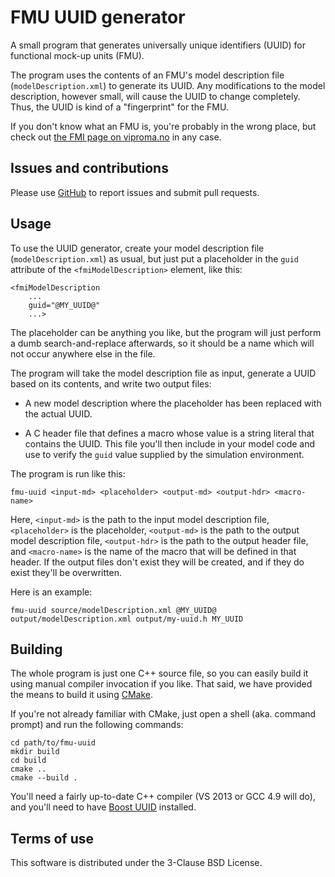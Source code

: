 FMU UUID generator
==================
A small program that generates universally unique identifiers (UUID) for
functional mock-up units (FMU).

The program uses the contents of an FMU's model description file
(`modelDescription.xml`) to generate its UUID.  Any modifications to
the model description, however small, will cause the UUID to change
completely.  Thus, the UUID is kind of a "fingerprint" for the FMU.

If you don't know what an FMU is, you're probably in the wrong place, but
check out [the FMI page on viproma.no](http://viproma.no/doku.php?id=vpf:fmi)
in any case.

Issues and contributions
------------------------
Please use [GitHub](http://github.com/viproma/fmu-uuid) to report issues
and submit pull requests.

Usage
-----
To use the UUID generator, create your model description file
(`modelDescription.xml`) as usual, but just put a placeholder in the `guid`
attribute of the `<fmiModelDescription>` element, like this:

    <fmiModelDescription
        ...
        guid="@MY_UUID@"
        ...>

The placeholder can be anything you like, but the program will just perform
a dumb search-and-replace afterwards, so it should be a name which will
not occur anywhere else in the file.

The program will take the model description file as input, generate a
UUID based on its contents, and write two output files:

  * A new model description where the placeholder has been replaced with
    the actual UUID.

  * A C header file that defines a macro whose value is a string literal
    that contains the UUID.  This file you'll then include in your model
    code and use to verify the `guid` value supplied by the simulation
    environment.

The program is run like this:

    fmu-uuid <input-md> <placeholder> <output-md> <output-hdr> <macro-name>

Here, `<input-md>` is the path to the input model description file,
`<placeholder>` is the placeholder, `<output-md>` is the path to the output
model description file, `<output-hdr>` is the path to the output header file,
and `<macro-name>` is the name of the macro that will be defined in that
header.  If the output files don't exist they will be created, and if they
do exist they'll be overwritten.

Here is an example:

    fmu-uuid source/modelDescription.xml @MY_UUID@ output/modelDescription.xml output/my-uuid.h MY_UUID

Building
--------
The whole program is just one C++ source file, so you can easily build it
using manual compiler invocation if you like.  That said, we have provided
the means to build it using [CMake](https://cmake.org).

If you're not already familiar with CMake, just open a shell (aka. command
prompt) and run the following commands:

    cd path/to/fmu-uuid
    mkdir build
    cd build
    cmake ..
    cmake --build .

You'll need a fairly up-to-date C++ compiler (VS 2013 or GCC 4.9 will do),
and you'll need to have [Boost UUID](http://www.boost.org/doc/libs/release/libs/uuid/uuid.html)
installed.

Terms of use
------------
This software is distributed under the 3-Clause BSD License.
